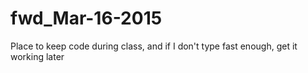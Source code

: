 # fwd_Mar-16-2015
Place to keep code during class, and if I don't type fast enough, get it working later
